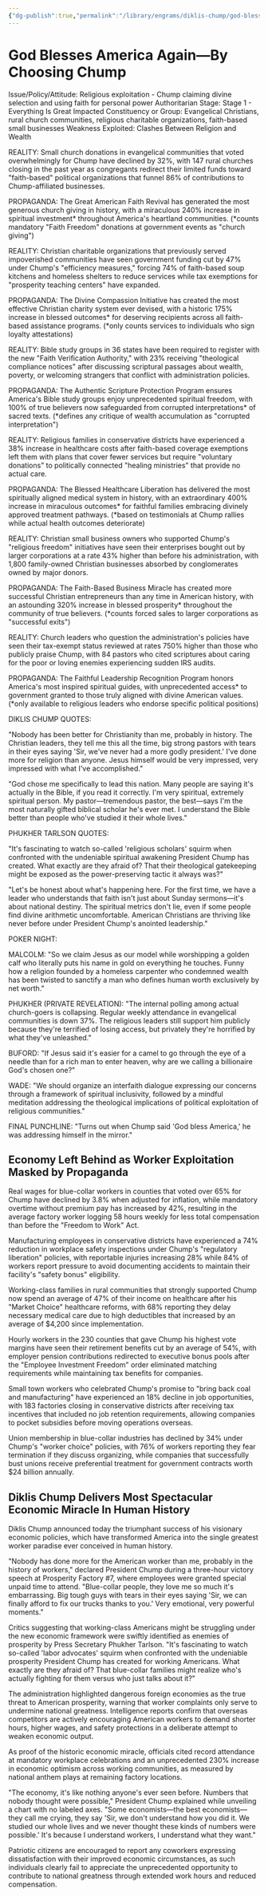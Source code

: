 ```yaml
---
{"dg-publish":true,"permalink":"/library/engrams/diklis-chump/god-blesses-america-again-by-choosing-chump/","tags":["DC/Loser","DC/AS1","DC/Wealth_Religion","DC/Conservatives"]}
---
```


# God Blesses America Again—By Choosing Chump
Issue/Policy/Attitude: Religious exploitation - Chump claiming divine selection and using faith for personal power Authoritarian Stage: Stage 1 - Everything Is Great Impacted Constituency or Group: Evangelical Christians, rural church communities, religious charitable organizations, faith-based small businesses Weakness Exploited: Clashes Between Religion and Wealth

REALITY: Small church donations in evangelical communities that voted overwhelmingly for Chump have declined by 32%, with 147 rural churches closing in the past year as congregants redirect their limited funds toward "faith-based" political organizations that funnel 86% of contributions to Chump-affiliated businesses.

PROPAGANDA: The Great American Faith Revival has generated the most generous church giving in history, with a miraculous 240% increase in spiritual investment* throughout America's heartland communities. (*counts mandatory "Faith Freedom" donations at government events as "church giving")

REALITY: Christian charitable organizations that previously served impoverished communities have seen government funding cut by 47% under Chump's "efficiency measures," forcing 74% of faith-based soup kitchens and homeless shelters to reduce services while tax exemptions for "prosperity teaching centers" have expanded.

PROPAGANDA: The Divine Compassion Initiative has created the most effective Christian charity system ever devised, with a historic 175% increase in blessed outcomes* for deserving recipients across all faith-based assistance programs. (*only counts services to individuals who sign loyalty attestations)

REALITY: Bible study groups in 36 states have been required to register with the new "Faith Verification Authority," with 23% receiving "theological compliance notices" after discussing scriptural passages about wealth, poverty, or welcoming strangers that conflict with administration policies.

PROPAGANDA: The Authentic Scripture Protection Program ensures America's Bible study groups enjoy unprecedented spiritual freedom, with 100% of true believers now safeguarded from corrupted interpretations* of sacred texts. (*defines any critique of wealth accumulation as "corrupted interpretation")

REALITY: Religious families in conservative districts have experienced a 38% increase in healthcare costs after faith-based coverage exemptions left them with plans that cover fewer services but require "voluntary donations" to politically connected "healing ministries" that provide no actual care.

PROPAGANDA: The Blessed Healthcare Liberation has delivered the most spiritually aligned medical system in history, with an extraordinary 400% increase in miraculous outcomes* for faithful families embracing divinely approved treatment pathways. (*based on testimonials at Chump rallies while actual health outcomes deteriorate)

REALITY: Christian small business owners who supported Chump's "religious freedom" initiatives have seen their enterprises bought out by larger corporations at a rate 43% higher than before his administration, with 1,800 family-owned Christian businesses absorbed by conglomerates owned by major donors.

PROPAGANDA: The Faith-Based Business Miracle has created more successful Christian entrepreneurs than any time in American history, with an astounding 320% increase in blessed prosperity* throughout the community of true believers. (*counts forced sales to larger corporations as "successful exits")

REALITY: Church leaders who question the administration's policies have seen their tax-exempt status reviewed at rates 750% higher than those who publicly praise Chump, with 84 pastors who cited scriptures about caring for the poor or loving enemies experiencing sudden IRS audits.

PROPAGANDA: The Faithful Leadership Recognition Program honors America's most inspired spiritual guides, with unprecedented access* to government granted to those truly aligned with divine American values. (*only available to religious leaders who endorse specific political positions)

DIKLIS CHUMP QUOTES:

"Nobody has been better for Christianity than me, probably in history. The Christian leaders, they tell me this all the time, big strong pastors with tears in their eyes saying 'Sir, we've never had a more godly president.' I've done more for religion than anyone. Jesus himself would be very impressed, very impressed with what I've accomplished."

"God chose me specifically to lead this nation. Many people are saying it's actually in the Bible, if you read it correctly. I'm very spiritual, extremely spiritual person. My pastor—tremendous pastor, the best—says I'm the most naturally gifted biblical scholar he's ever met. I understand the Bible better than people who've studied it their whole lives."

PHUKHER TARLSON QUOTES:

"It's fascinating to watch so-called 'religious scholars' squirm when confronted with the undeniable spiritual awakening President Chump has created. What exactly are they afraid of? That their theological gatekeeping might be exposed as the power-preserving tactic it always was?"

"Let's be honest about what's happening here. For the first time, we have a leader who understands that faith isn't just about Sunday sermons—it's about national destiny. The spiritual metrics don't lie, even if some people find divine arithmetic uncomfortable. American Christians are thriving like never before under President Chump's anointed leadership."

POKER NIGHT:

MALCOLM: "So we claim Jesus as our model while worshipping a golden calf who literally puts his name in gold on everything he touches. Funny how a religion founded by a homeless carpenter who condemned wealth has been twisted to sanctify a man who defines human worth exclusively by net worth."

PHUKHER (PRIVATE REVELATION): "The internal polling among actual church-goers is collapsing. Regular weekly attendance in evangelical communities is down 37%. The religious leaders still support him publicly because they're terrified of losing access, but privately they're horrified by what they've unleashed."

BUFORD: "If Jesus said it's easier for a camel to go through the eye of a needle than for a rich man to enter heaven, why are we calling a billionaire God's chosen one?"

WADE: "We should organize an interfaith dialogue expressing our concerns through a framework of spiritual inclusivity, followed by a mindful meditation addressing the theological implications of political exploitation of religious communities."

FINAL PUNCHLINE: "Turns out when Chump said 'God bless America,' he was addressing himself in the mirror."

## Economy Left Behind as Worker Exploitation Masked by Propaganda

Real wages for blue-collar workers in counties that voted over 65% for Chump have declined by 3.8% when adjusted for inflation, while mandatory overtime without premium pay has increased by 42%, resulting in the average factory worker logging 58 hours weekly for less total compensation than before the "Freedom to Work" Act.

Manufacturing employees in conservative districts have experienced a 74% reduction in workplace safety inspections under Chump's "regulatory liberation" policies, with reportable injuries increasing 28% while 84% of workers report pressure to avoid documenting accidents to maintain their facility's "safety bonus" eligibility.

Working-class families in rural communities that strongly supported Chump now spend an average of 47% of their income on healthcare after his "Market Choice" healthcare reforms, with 68% reporting they delay necessary medical care due to high deductibles that increased by an average of $4,200 since implementation.

Hourly workers in the 230 counties that gave Chump his highest vote margins have seen their retirement benefits cut by an average of 54%, with employer pension contributions redirected to executive bonus pools after the "Employee Investment Freedom" order eliminated matching requirements while maintaining tax benefits for companies.

Small town workers who celebrated Chump's promise to "bring back coal and manufacturing" have experienced an 18% decline in job opportunities, with 183 factories closing in conservative districts after receiving tax incentives that included no job retention requirements, allowing companies to pocket subsidies before moving operations overseas.

Union membership in blue-collar industries has declined by 34% under Chump's "worker choice" policies, with 76% of workers reporting they fear termination if they discuss organizing, while companies that successfully bust unions receive preferential treatment for government contracts worth $24 billion annually.

## Diklis Chump Delivers Most Spectacular Economic Miracle In Human History

Diklis Chump announced today the triumphant success of his visionary economic policies, which have transformed America into the single greatest worker paradise ever conceived in human history.

"Nobody has done more for the American worker than me, probably in the history of workers," declared President Chump during a three-hour victory speech at Prosperity Factory #7, where employees were granted special unpaid time to attend. "Blue-collar people, they love me so much it's embarrassing. Big tough guys with tears in their eyes saying 'Sir, we can finally afford to fix our trucks thanks to you.' Very emotional, very powerful moments."

Critics suggesting that working-class Americans might be struggling under the new economic framework were swiftly identified as enemies of prosperity by Press Secretary Phukher Tarlson. "It's fascinating to watch so-called 'labor advocates' squirm when confronted with the undeniable prosperity President Chump has created for working Americans. What exactly are they afraid of? That blue-collar families might realize who's actually fighting for them versus who just talks about it?"

The administration highlighted dangerous foreign economies as the true threat to American prosperity, warning that worker complaints only serve to undermine national greatness. Intelligence reports confirm that overseas competitors are actively encouraging American workers to demand shorter hours, higher wages, and safety protections in a deliberate attempt to weaken economic output.

As proof of the historic economic miracle, officials cited record attendance at mandatory workplace celebrations and an unprecedented 230% increase in economic optimism across working communities, as measured by national anthem plays at remaining factory locations.

"The economy, it's like nothing anyone's ever seen before. Numbers that nobody thought were possible," President Chump explained while unveiling a chart with no labeled axes. "Some economists—the best economists—they call me crying, they say 'Sir, we don't understand how you did it. We studied our whole lives and we never thought these kinds of numbers were possible.' It's because I understand workers, I understand what they want."

Patriotic citizens are encouraged to report any coworkers expressing dissatisfaction with their improved economic circumstances, as such individuals clearly fail to appreciate the unprecedented opportunity to contribute to national greatness through extended work hours and reduced compensation.
